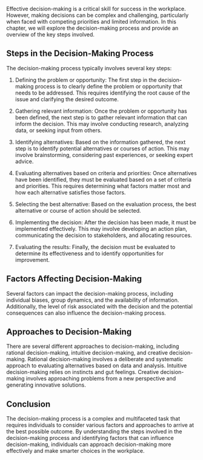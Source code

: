 
Effective decision-making is a critical skill for success in the workplace. However, making decisions can be complex and challenging, particularly when faced with competing priorities and limited information. In this chapter, we will explore the decision-making process and provide an overview of the key steps involved.

Steps in the Decision-Making Process
------------------------------------

The decision-making process typically involves several key steps:

1. Defining the problem or opportunity: The first step in the decision-making process is to clearly define the problem or opportunity that needs to be addressed. This requires identifying the root cause of the issue and clarifying the desired outcome.

2. Gathering relevant information: Once the problem or opportunity has been defined, the next step is to gather relevant information that can inform the decision. This may involve conducting research, analyzing data, or seeking input from others.

3. Identifying alternatives: Based on the information gathered, the next step is to identify potential alternatives or courses of action. This may involve brainstorming, considering past experiences, or seeking expert advice.

4. Evaluating alternatives based on criteria and priorities: Once alternatives have been identified, they must be evaluated based on a set of criteria and priorities. This requires determining what factors matter most and how each alternative satisfies those factors.

5. Selecting the best alternative: Based on the evaluation process, the best alternative or course of action should be selected.

6. Implementing the decision: After the decision has been made, it must be implemented effectively. This may involve developing an action plan, communicating the decision to stakeholders, and allocating resources.

7. Evaluating the results: Finally, the decision must be evaluated to determine its effectiveness and to identify opportunities for improvement.

Factors Affecting Decision-Making
---------------------------------

Several factors can impact the decision-making process, including individual biases, group dynamics, and the availability of information. Additionally, the level of risk associated with the decision and the potential consequences can also influence the decision-making process.

Approaches to Decision-Making
-----------------------------

There are several different approaches to decision-making, including rational decision-making, intuitive decision-making, and creative decision-making. Rational decision-making involves a deliberate and systematic approach to evaluating alternatives based on data and analysis. Intuitive decision-making relies on instincts and gut feelings. Creative decision-making involves approaching problems from a new perspective and generating innovative solutions.

Conclusion
----------

The decision-making process is a complex and multifaceted task that requires individuals to consider various factors and approaches to arrive at the best possible outcome. By understanding the steps involved in the decision-making process and identifying factors that can influence decision-making, individuals can approach decision-making more effectively and make smarter choices in the workplace.
